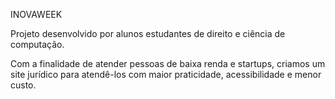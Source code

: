 INOVAWEEK

Projeto desenvolvido por alunos estudantes de direito e ciência de computação.

Com a finalidade de atender pessoas de baixa renda e startups, criamos um site jurídico para atendê-los com maior praticidade, acessibilidade e menor custo.
